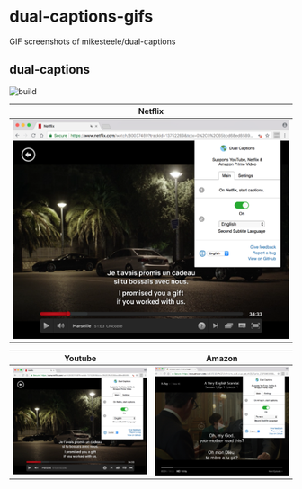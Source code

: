 # dual-captions-gifs
GIF screenshots of mikesteele/dual-captions 

## dual-captions
![build](https://travis-ci.com/mikesteele/dual-captions.svg?branch=master)

| Netflix  |
|:--------:|
| <img src="https://raw.githubusercontent.com/mikesteele/dual-captions-gifs/master/netflix.png"> |

| Youtube      | Amazon        |
|:-------------:|:-------------:|
| <img src="https://raw.githubusercontent.com/mikesteele/dual-captions-gifs/master/netflix.png"> | <img src="https://raw.githubusercontent.com/mikesteele/dual-captions-gifs/master/amazon.png"> |
